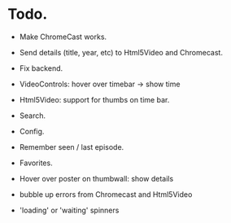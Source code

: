 # Todo.

- Make ChromeCast works.

- Send details (title, year, etc) to Html5Video and Chromecast.

- Fix backend.

- VideoControls: hover over timebar -> show time
- Html5Video: support for thumbs on time bar.

- Search.
- Config.
- Remember seen / last episode.
- Favorites.
- Hover over poster on thumbwall: show details

- bubble up errors from Chromecast and Html5Video

- 'loading' or 'waiting' spinners


